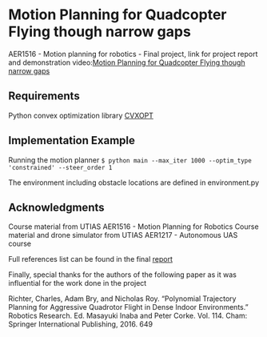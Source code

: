 # Motion Planning for Quadcopter Flying though narrow gaps

AER1516 - Motion planning for robotics - Final project, link for project
report and demonstration video:[Motion Planning for Quadcopter Flying though narrow gaps](https://drive.google.com/open?id=1OiX6Z48XeYNF04TpmMopRAOPYLLoRYya)

## Requirements 
Python convex optimization library [CVXOPT](https://cvxopt.org/)

## Implementation Example
Running the motion planner
`$ python main --max_iter 1000 --optim_type 'constrained' --steer_order 1`

The environment including obstacle locations are defined in environment.py

## Acknowledgments 

Course material from UTIAS AER1516 - Motion Planning for Robotics
Course material and drone simulator from UTIAS AER1217 - Autonomous UAS course 

Full references list can be found in the final [report](https://drive.google.com/open?id=1OiX6Z48XeYNF04TpmMopRAOPYLLoRYya)

Finally, special thanks for the authors of the following paper as it was influential for the work done in the project

Richter, Charles, Adam Bry, and Nicholas Roy. “Polynomial
Trajectory Planning for Aggressive Quadrotor Flight in Dense Indoor
Environments.” Robotics Research. Ed. Masayuki Inaba and Peter
Corke. Vol. 114. Cham: Springer International Publishing, 2016. 649




